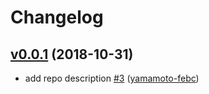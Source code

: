# Changelog

## [v0.0.1](https://github.com/sacloud/automation-sandbox/compare/v0.0.0...v0.0.1) (2018-10-31)

* add repo description [#3](https://github.com/sacloud/automation-sandbox/pull/3) ([yamamoto-febc](https://github.com/yamamoto-febc))

